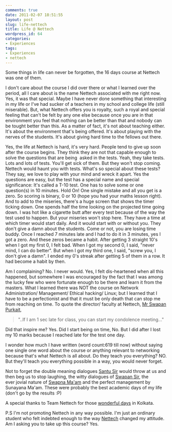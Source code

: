 ```yaml
---
comments: true
date: 2011-02-07 18:51:55
layout: post
slug: life-nettech
title: Life @ Nettech
wordpress_id: 64
categories:
- Experiences
tags:
- Experiences
- nettech
---
```


Some things in life can never be forgotten, the 16 days course at Nettech was one of them.

I don't care about the course I did over there or what I learned over the period, all I care about is the name Nettech associated with me right now. Yes, it was that special. Maybe I have never done something that interesting in my life or I've had sucker of a teachers in my school and college life (still miserable). But, what Nettech offers you is royalty, such a royal and special feeling that can't be felt by any one else because once you are in that environment you feel that nothing can be better than that and nobody can be tought better than this. As a matter of fact, it's not about teaching either. It's about the environment that's being offered. It's about playing with the nerves of the students. It's about giving hard time to the fellows out there.

Yes, the life at Nettech is hard, it's very hard. People tend to give up soon after the course begins. They think they are not that capable enough to solve the questions that are being  asked in the tests. Yeah, they take tests. Lots and lots of tests. You'll get sick of them. But they won't stop coming. Nettech would haunt you with tests. What's so special about these tests? They say, we love to play with your mind and wreck it apart. Yes the questions are easy, but the test has a special name and special significance: It's called a T-10 test. One has to solve some or one question(s) in 10 minutes. Hold On! One single mistake and all you get is a zero. So scoring is binary, 0 or 10 (hope you had your maths lesson right). And to add to the miseries, there's a huge screen that shows the timer ticking down. One spends half the time looking on the projected time going down. I was hot like a cigarette butt after every test because of the way the test used to happen. But your miseries won't stop here. They have a time at which timer would start daily. And it would start with or without you. They don't give a damn about the students. Come or not, you are losing time buddy. Once I reached 7 minutes late and I had to do it in 3 minutes, yes I got a zero. And these zeros became a habit. After getting 3 straight 10's when I got my first 0, I felt bad. When I got my second 0, I said, "never mind, I can do better". But when I got my third one, I said, "screw you, I don't give a damn". I ended my 0's streak after getting 5 of them in a row. It had become a habit by then.

Am I complaining? No. I never would. Yes, I felt dis-heartened when all this happened, but somewhere I was encouraged by the fact that I was among the lucky few who were fortunate enough to be there and learn it from the masters. What I learned there was NOT the course on Network Administration/ Management/ Ethical hacking/ Linux; but I learned that I have to be a perfectionist and that it must be only death that can stop me from reaching on time. To quote the director/ faculty at Nettech, [Mr Swapan Purkait](mailto:swapan@nettech.in),


> "..If I am 1 sec late for class, you can start my condolence meeting..."


Did that inspire me? Yes. Did I start being on time, No. But I did after I lost my 10 marks because I reached late for the test one day.

I wonder how much I have written (word count:619 till now) without saying one single one word about the course or anything relevant to networking because that's what Nettech is all about. Do they teach you everything? NO. But they'll teach you everything possible in a way, you would never forget.

Not to forget the double meaning dialogues [Santu Sir](http://facebook.com/profile.php?id=1627551596) would throw at us and then beg us to stop laughing, the witty dialogues of [Swapan Sir](http://facebook.com/spurkait), the ever jovial nature of [Swapna Ma'am](http://facebook.com/profile.php?id=100001132021683) and the perfect management by Sunayana Ma'am. These were probably the best academic days of my life (don't go by the results :P)

A special thanks to Team Nettech for those [wonderful days](https://picasaweb.google.com/photos.nettech/NettechWinterTraining2010) in Kolkata.

P.S I'm not promoting Nettech in any way possible. I'm just an ordinary student who felt indebted enough to the way [Nettech](http://nettech.in) changed my attitude. Am I asking you to take up this course? Yes.
